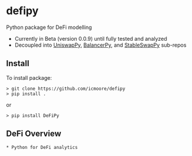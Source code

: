 # defipy
Python package for DeFi modelling
* Currently in Beta (version 0.0.9) until fully tested and analyzed
* Decoupled into [UniswapPy](https://github.com/icmoore/uniswappy),
[BalancerPy](https://github.com/icmoore/balancerpy), and [StableSwapPy](https://github.com/icmoore/stableswappy) sub-repos

## Install
To install package:
```
> git clone https://github.com/icmoore/defipy
> pip install .
```
or
```
> pip install DeFiPy
```

## DeFi Overview
	* Python for DeFi analytics
